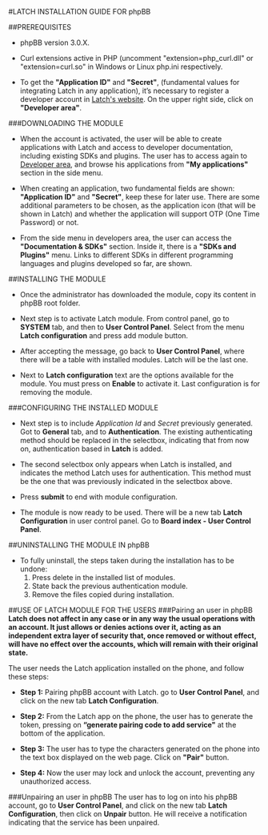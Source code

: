#LATCH INSTALLATION GUIDE FOR phpBB


##PREREQUISITES 
* phpBB version 3.0.X.

* Curl extensions active in PHP (uncomment "extension=php_curl.dll" or "extension=curl.so" in Windows or Linux php.ini respectively. 

* To get the **"Application ID"** and **"Secret"**, (fundamental values for integrating Latch in any application), it’s necessary to register a developer account in [Latch's website](https://latch.elevenpaths.com). On the upper right side, click on **"Developer area"**. 



###DOWNLOADING THE MODULE
 * When the account is activated, the user will be able to create applications with Latch and access to developer documentation, including existing SDKs and plugins. The user has to access again to [Developer area](https://latch.elevenpaths.com/www/developerArea), and browse his applications from **"My applications"** section in the side menu.

* When creating an application, two fundamental fields are shown: **"Application ID"** and **"Secret"**, keep these for later use. There are some additional parameters to be chosen, as the application icon (that will be shown in Latch) and whether the application will support OTP  (One Time Password) or not.

* From the side menu in developers area, the user can access the **"Documentation & SDKs"** section. Inside it, there is a **"SDKs and Plugins"** menu. Links to different SDKs in different programming languages and plugins developed so far, are shown.

##INSTALLING THE MODULE
* Once the administrator has downloaded the module, copy its content in phpBB root folder.

* Next step is to activate Latch module. From control panel, go to **SYSTEM** tab, and then to
 **User Control Panel**. Select from the menu **Latch configuration** and press add module button.
 
* After accepting the message, go back to **User Control Panel**, where there will be a table with installed modules. Latch will be the last one.

* Next to **Latch configuration** text are the options available for the module. You must press on **Enable** to activate it. Last configuration is for removing the module.


###CONFIGURING THE INSTALLED MODULE
* Next step is to include *Application Id* and *Secret* previously generated. Got to **General** tab, and to **Authentication**. The existing authenticating method should be replaced in the selectbox, indicating that from now on, authentication based in **Latch** is added.

* The second selectbox only appears when Latch is installed, and indicates the method Latch uses for authentication. This method must be the one that was previously indicated in the selectbox above.

* Press **submit** to end with module configuration.

* The module is now ready to be used. There will be a new tab **Latch Configuration** in user control panel. Go to **Board index - User Control Panel**.

##UNINSTALLING THE MODULE IN phpBB
* To fully uninstall, the steps taken during the installation has to be undone:
	1. Press delete in the installed list of modules.
	2. State back the previous authentication module.
	3. Remove the files copied during installation.

##USE OF LATCH MODULE FOR THE USERS
###Pairing an user in phpBB
**Latch does not affect in any case or in any way the usual operations with an account. It just allows or denies actions over it, acting as an independent extra layer of security that, once removed or without effect, will have no effect over the accounts, which will remain with their original state.**

The user needs the Latch application installed on the phone, and follow these steps:

* **Step 1:** Pairing phpBB account with Latch. go to **User Control Panel**, and click on the new tab **Latch Configuration**. 

* **Step 2:** From the Latch app on the phone, the user has to generate the token, pressing on **“generate pairing code to add service"** at the bottom of the application.

* **Step 3:** The user has to type the characters generated on the phone into the text box displayed on the web page. Click on **"Pair"** button.

* **Step 4:** Now the user may lock and unlock the account, preventing any unauthorized access.
 

###Unpairing an user in phpBB
The user has to log on into his phpBB account, go to **User Control Panel**, and click on the new tab **Latch Configuration**, then click on **Unpair** button. He will receive a notification indicating that the service has been unpaired.      
